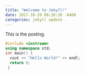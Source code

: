 ```yaml
---
title: "Welcome to Jekyll!"
date: 2017-10-20 08:26:28 -0400
categories: jekyll update
---
```


This is the posting.

```c++
#include <iostream>
using namespace std;
int main() {
  cout << "Hello World!" << endl;
  return 0;
 }
```

